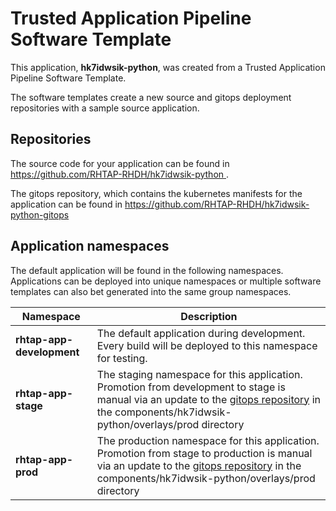 # Trusted Application Pipeline Software Template

This application, **hk7idwsik-python**, was created from a Trusted Application Pipeline Software Template.

The software templates create a new source and gitops deployment repositories with a sample source application. 

## Repositories

The source code for your application can be found in [https://github.com/RHTAP-RHDH/hk7idwsik-python ](https://github.com/RHTAP-RHDH/hk7idwsik-python ).
 
The gitops repository, which contains the kubernetes manifests for the application can be found in 
[https://github.com/RHTAP-RHDH/hk7idwsik-python-gitops ](https://github.com/RHTAP-RHDH/hk7idwsik-python-gitops ) 

## Application namespaces 

The default application will be found in the following namespaces. Applications can be deployed into unique namespaces or multiple software templates can also bet generated into the same group namespaces.  

|  Namespace   |  Description   |  
| -------- | -------- |   
| **rhtap-app-development** | The default application during development. Every build will be deployed to this namespace for testing. | 
| **rhtap-app-stage** | The staging namespace for this application. Promotion from development to stage is manual via an update to the [gitops repository](https://github.com/RHTAP-RHDH/hk7idwsik-python-gitops ) in the components/hk7idwsik-python/overlays/prod directory |  
| **rhtap-app-prod** | The production namespace for this application. Promotion from stage to production is manual via an update to the [gitops repository](https://github.com/RHTAP-RHDH/hk7idwsik-python-gitops ) in the components/hk7idwsik-python/overlays/prod directory | 